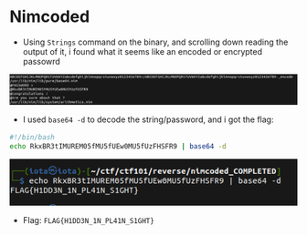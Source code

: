 # Nimcoded

* Using `Strings` command on the binary, and scrolling down reading the output of it, i found what it seems like an encoded or encrypted passowrd

![strings.png](./strings.png)

* I used `base64 -d` to decode the string/password, and i got the flag:

```bash
#!/bin/bash
echo RkxBR3tIMUREM05fMU5fUEw0MU5fUzFHSFR9 | base64 -d 
```

![flag.png](./flag.png)

* Flag: `FLAG{H1DD3N_1N_PL41N_S1GHT}`